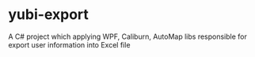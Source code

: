 # yubi-export
A C# project which applying WPF, Caliburn, AutoMap libs responsible for export user information into Excel file

